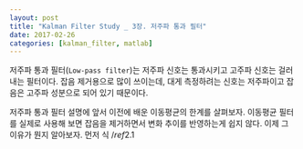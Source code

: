 ```yaml
---
layout: post
title: "Kalman Filter Study _ 3장. 저주파 통과 필터"
date: 2017-02-26
categories: [kalman_filter, matlab]
---
```


저주파 통과 필터(`Low-pass filter`)는 저주파 신호는 통과시키고 고주파 신호는 걸러내는
필터이다. 잡음 제거용으로 많이 쓰이는데, 대게 측정하려는 신호는 저주파이고 잡음은
고주파 성분으로 되어 있기 때문이다.  

저주파 통과 필터 설명에 앞서 이전에 배운 이동평균의 한계를 살펴보자. 이동평균 필터를
실제로 사용해 보면 잡음을 제거하면서 변화 추이를 반영하는게 쉽지 않다. 이제 그 이유가
뭔지 알아보자. 먼저 식 $/ref{2.1}$

